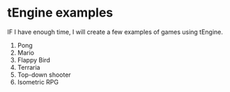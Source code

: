 # tEngine examples

IF I have enough time, I will create a few examples of games using tEngine.

1. Pong
1. Mario
1. Flappy Bird
1. Terraria
1. Top-down shooter
1. Isometric RPG